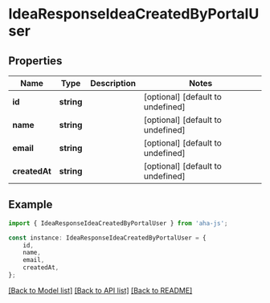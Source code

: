 # IdeaResponseIdeaCreatedByPortalUser


## Properties

Name | Type | Description | Notes
------------ | ------------- | ------------- | -------------
**id** | **string** |  | [optional] [default to undefined]
**name** | **string** |  | [optional] [default to undefined]
**email** | **string** |  | [optional] [default to undefined]
**createdAt** | **string** |  | [optional] [default to undefined]

## Example

```typescript
import { IdeaResponseIdeaCreatedByPortalUser } from 'aha-js';

const instance: IdeaResponseIdeaCreatedByPortalUser = {
    id,
    name,
    email,
    createdAt,
};
```

[[Back to Model list]](../README.md#documentation-for-models) [[Back to API list]](../README.md#documentation-for-api-endpoints) [[Back to README]](../README.md)
